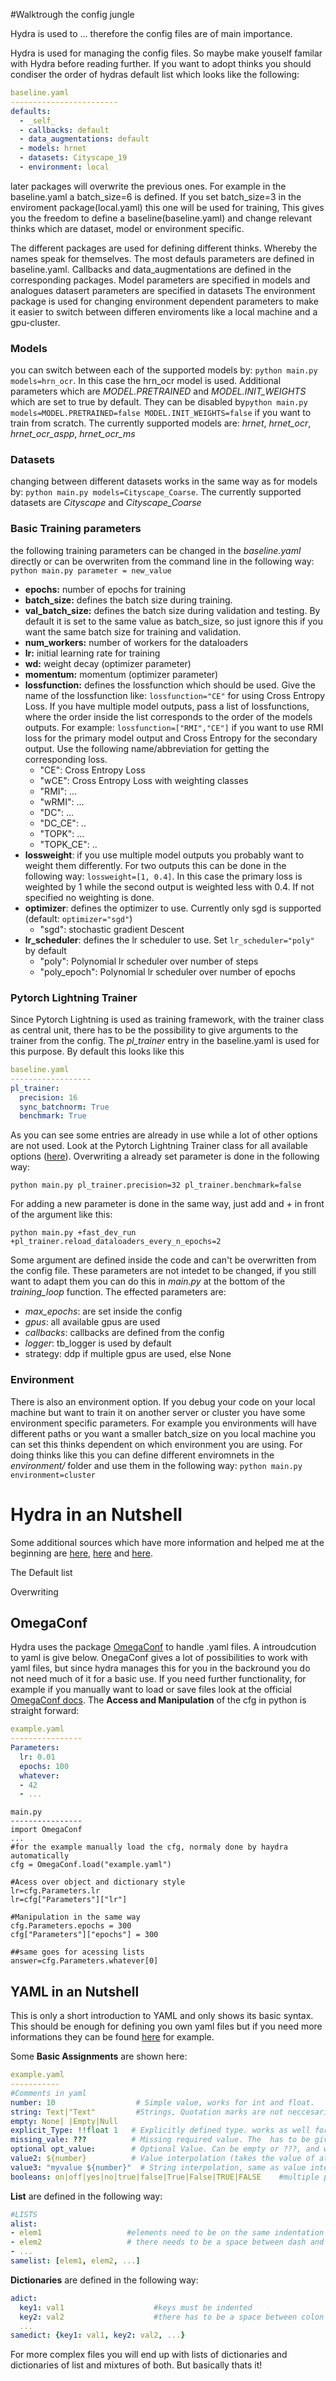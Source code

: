 #Walktrough the config jungle

Hydra is used to ... therefore the config files are of main importance.

Hydra is used for managing the config files. So maybe make youself familar with Hydra before reading further.
If you want to adopt thinks you should condiser the order of hydras default list which looks like the following:
````yaml
baseline.yaml
------------------------
defaults:
  - _self_
  - callbacks: default
  - data_augmentations: default
  - models: hrnet
  - datasets: Cityscape_19
  - environment: local
````
later packages will overwrite the previous ones. For example in the baseline.yaml a batch_size=6 is defined. 
If you set batch_size=3 in the enviroment package(local.yaml) this one will be used for training,
This gives you the freedom to define a baseline(baseline.yaml) and change relevant thinks which are dataset, model or environment specific.


The different packages are used for defining different thinks. 
Whereby the names speak for themselves.
The most defauls parameters are defined in baseline.yaml. Callbacks and data_augmentations are defined in the corresponding packages.
Model parameters are specified in models and analogues datasert parameters are specified in datasets
The environment package is used for changing environment dependent parameters to make it easier to switch between differen enviroments like a local machine and a gpu-cluster.


### Models
you can switch between each of the supported models by:
```python main.py models=hrn_ocr```. In this case the hrn_ocr model is used. Additional parameters which are *MODEL.PRETRAINED* and *MODEL.INIT_WEIGHTS* which are set to true by default.
They can be disabled by```python main.py models=MODEL.PRETRAINED=false MODEL.INIT_WEIGHTS=false``` if you want to train from scratch.
The currently supported models are: *hrnet*, *hrnet_ocr*, *hrnet_ocr_aspp*, *hrnet_ocr_ms*

### Datasets
changing between different datasets works in the same way as for models by:
```python main.py models=Cityscape_Coarse```. The currently supported datasets are *Cityscape* and *Cityscape_Coarse*

### Basic Training parameters
the following training parameters can be changed in the *baseline.yaml* directly or can be overwriten from the command line in the following way: 
`` python main.py parameter = new_value`` 
 - **epochs:** number of epochs for training
 - **batch_size:** defines the batch size during training. 
 - **val_batch_size:** defines the batch size during validation and testing. By default it is set to the same value as batch_size, so just ignore this if you want the same batch size for training and validation.
 - **num_workers:** number of workers for the dataloaders
 - **lr:** initial learning rate for training
 - **wd:** weight decay (optimizer parameter)
 - **momentum:** momentum (optimizer parameter)
 - **lossfunction:** defines the lossfunction which should be used. Give the name of the lossfunction like: ``lossfunction="CE"`` for using Cross Entropy Loss.
If you have multiple model outputs, pass a list of lossfunctions, where the order inside the list corresponds to the order of the models outputs. 
For example: ``lossfunction=["RMI","CE"]`` if you want to use RMI loss for the primary model output and Cross Entropy for the secondary output. 
Use the following name/abbreviation for getting the corresponding loss.
   - "CE": Cross Entropy Loss
   - "wCE": Cross Entropy Loss with weighting classes
   - "RMI": ...
   - "wRMI": ...
   - "DC": ...
   - "DC_CE": ..
   - "TOPK": ...
   - "TOPK_CE": ..
 - **lossweight**: if you use multiple model outputs you probably want to weight them differently. 
For two outputs this can be done in the following way: ``lossweight=[1, 0.4]``. In this case the primary loss is weighted by 1 while the second output is weighted less with 0.4.
If not specified no weighting is done.
 - **optimizer**: defines the optimizer to use. Currently only sgd is supported (default: ``optimizer="sgd"``)
   - "sgd": stochastic gradient Descent
 - **lr_scheduler**: defines the lr scheduler to use. Set ``lr_scheduler="poly"`` by default
   - "poly": Polynomial lr scheduler over number of steps
   - "poly_epoch": Polynomial lr scheduler over number of epochs

### Pytorch Lightning Trainer
Since Pytorch Lightning is used as training framework, with the trainer class as central unit, 
there has to be the possibility to give arguments to the trainer from the config.
The *pl_trainer* entry in the baseline.yaml is used for this purpose.
By default this looks like this
```` yaml
baseline.yaml
------------------
pl_trainer:
  precision: 16
  sync_batchnorm: True
  benchmark: True
````
As you can see some entries are already in use while a lot of other options are not used.
Look at the Pytorch Lightning Trainer class for all available options ([here](https://pytorch-lightning.readthedocs.io/en/stable/common/trainer.html#trainer-class-api)).
Overwriting a already set parameter is done in the following way:
````
python main.py pl_trainer.precision=32 pl_trainer.benchmark=false
````
For adding a new parameter is done in the same way, just add and *+* in front of the argument like this:
````
python main.py +fast_dev_run +pl_trainer.reload_dataloaders_every_n_epochs=2 
````
Some argument are defined inside the code and can't be overwritten from the config file. 
These parameters are not intedet to be changed, if you still want to adapt them you can do this in *main.py* at the bottom of the *training_loop* function.
The effected parameters are: 
- *max_epochs*: are set inside the config
- *gpus*: all available gpus are used
- *callbacks*: callbacks are defined from the config
- *logger*: tb_logger is used by default
- strategy: ddp if multiple gpus are used, else None

### Environment
There is also an environment option. If you debug your code on your local machine but want to train it on another server or cluster you have some environment specific parameters.
For example you environments will have different paths or you want a smaller batch_size on you local machine you can set this thinks dependent on which environment you are using.
For doing thinks like this you can define different enviromnets in the *environment/* folder and use them in the following way:
``python main.py environment=cluster``

# Hydra in an Nutshell
Some additional sources which have more information and helped me at the beginning are
[here](https://github.com/lkhphuc/lightning-hydra-template),
[here](https://www.sscardapane.it/tutorials/hydra-tutorial/) and
[here](https://towardsdatascience.com/complete-tutorial-on-how-to-use-hydra-in-machine-learning-projects-1c00efcc5b9b).

The Default list

Overwriting




## OmegaConf
Hydra uses the package [OmegaConf](https://omegaconf.readthedocs.io/en/2.1_branch/) to handle .yaml files. A introudcution to yaml is give below.
OnegaConf gives a lot of possibilities to work with yaml files, but since hydra manages this for you in the backround you do not need much of it for a basic use.
If you need further functionality, for example if you manually want to load or save files look 
at the official [OmegaConf docs](https://omegaconf.readthedocs.io/en/2.1_branch/).
The **Access and Manipulation** of the cfg in python is straight forward:
````yaml
example.yaml
----------------
Parameters:
  lr: 0.01
  epochs: 100
  whatever: 
  - 42
  - ...
````
````python3
main.py
----------------
import OmegaConf
...
#for the example manually load the cfg, normaly done by haydra automatically
cfg = OmegaConf.load("example.yaml") 

#Acess over object and dictionary style
lr=cfg.Parameters.lr
lr=cfg["Parameters"]["lr"]

#Manipulation in the same way
cfg.Parameters.epochs = 300
cfg["Parameters"]["epochs"] = 300

##same goes for acessing lists
answer=cfg.Parameters.whatever[0]
````

## YAML in an Nutshell
This is only a short introduction to YAML and only shows its basic syntax. This should be enough for defining you own yaml files but if you need more informations they can be found [here](https://docs.ansible.com/ansible/latest/reference_appendices/YAMLSyntax.html) for example.

Some  **Basic Assignments** are shown here:
````yaml
example.yaml
-----------
#Comments in yaml
number: 10                  # Simple value, works for int and float.
string: Text|"Text"         #Strings, Quotation marks are not neccesarily required if the value is text(a string).
empty: None| |Empty|Null
explicit_Type: !!float 1   # Explicitly defined type. works as well for other types like str etc.
missing_vale: ???          # Missing required value. The  has to be given e.g. from the commandline.
optional opt_value:        # Optional Value. Can be empty or ???, and will only be considered if it has a value.
value2: ${number}          # Value interpolation (takes the value of attribute number, in this case 10). $ indicates reference and {} is required.
value3: "myvalue ${number}"  # String interpolation, same as value interpolation just with string output.
booleans: on|off|yes|no|true|false|True|False|TRUE|FALSE    #multiple possibilities to define boolean values.
````
**List** are defined in the following way:
````yaml
#LISTS
alist:
- elem1                   #elements need to be on the same indentation level
- elem2                   # there needs to be a space between dash and element
- ...
samelist: [elem1, elem2, ...]
````
**Dictionaries** are defined in the following way:
````yaml
adict:
  key1: val1                    #keys must be indented
  key2: val2                    #there has to be a space between colon and value
  ...
samedict: {key1: val1, key2: val2, ...}
````
For more complex files you will end up with lists of dictionaries and dictionaries of list and mixtures of both. But basically thats it!
